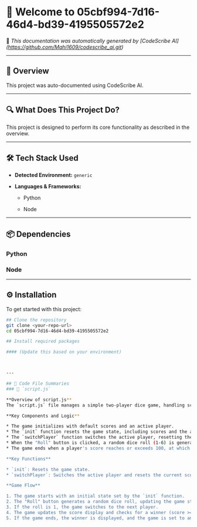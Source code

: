 # 👋 Welcome to 05cbf994-7d16-46d4-bd39-4195505572e2

📄 *This documentation was automatically generated by [CodeScribe AI] (https://github.com/Mahi1609/codescribe_ai.git)*

---

## 🧠 Overview

This project was auto-documented using CodeScribe AI.

---

## 🔍 What Does This Project Do?

This project is designed to perform its core functionality as described in the overview.


---

## 🛠 Tech Stack Used

- **Detected Environment:** `generic`
- **Languages & Frameworks:**

  - Python

  - Node


---

## 📦 Dependencies



### Python



### Node



---

## ⚙️ Installation

To get started with this project:

```bash
## Clone the repository
git clone <your-repo-url>
cd 05cbf994-7d16-46d4-bd39-4195505572e2

## Install required packages

#### (Update this based on your environment)



---

## 🧩 Code File Summaries
### 📄 `script.js`

**Overview of script.js**
The `script.js` file manages a simple two-player dice game, handling scoring, player switching, and game state updates based on user interactions.

**Key Components and Logic**

* The game initializes with default scores and an active player.
* The `init` function resets the game state, including scores and the active player.
* The `switchPlayer` function switches the active player, resetting the current score.
* When the "Roll" button is clicked, a random dice roll (1-6) is generated. If the roll is not 1, it adds to the current score; otherwise, it switches to the next player.
* The game ends when a player's score reaches or exceeds 100, at which point the `playing` variable is set to `false`, and the winner is displayed.

**Key Functions**

* `init`: Resets the game state.
* `switchPlayer`: Switches the active player and resets the current score.

**Game Flow**

1. The game starts with an initial state set by the `init` function.
2. The "Roll" button generates a random dice roll, updating the game state.
3. If the roll is 1, the game switches to the next player.
4. The game updates the score display and checks for a winner (score >= 100).
5. If the game ends, the winner is displayed, and the game is set to an inactive state.

